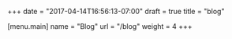 +++
date = "2017-04-14T16:56:13-07:00"
draft = true
title = "blog"

[menu.main]
	name = "Blog"
	url = "/blog"
	weight = 4
+++

